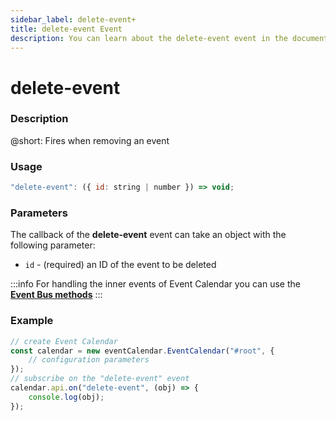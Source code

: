 ```yaml
---
sidebar_label: delete-event+
title: delete-event Event
description: You can learn about the delete-event event in the documentation of the DHTMLX JavaScript Event Calendar library. Browse developer guides and API reference, try out code examples and live demos, and download a free 30-day evaluation version of DHTMLX Event Calendar.
---
```


# delete-event

### Description

@short: Fires when removing an event

### Usage

~~~jsx {}
"delete-event": ({ id: string | number }) => void;
~~~

### Parameters

The callback of the **delete-event** event can take an object with the following parameter:

- `id` - (required) an ID of the event to be deleted

:::info
For handling the inner events of Event Calendar you can use the [**Event Bus methods**](api/overview/eventbus_overview.md)
:::

### Example

~~~jsx {6-8}
// create Event Calendar
const calendar = new eventCalendar.EventCalendar("#root", {
	// configuration parameters
});
// subscribe on the "delete-event" event
calendar.api.on("delete-event", (obj) => {
	console.log(obj);
});
~~~
